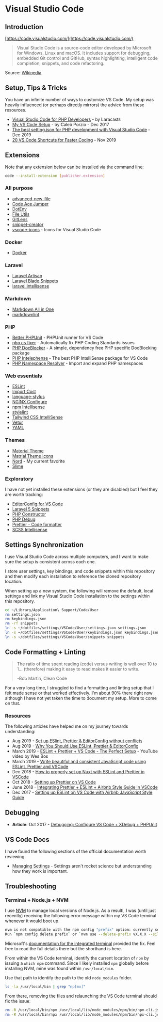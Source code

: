 # Visual Studio Code

## Introduction

[https://code.visualstudio.com/](https://code.visualstudio.com/)

> Visual Studio Code is a source-code editor developed by Microsoft for Windows, Linux and macOS. It includes support for debugging, embedded Git control and GitHub, syntax highlighting, intelligent code completion, snippets, and code refactoring.

Source: [Wikipedia](https://en.wikipedia.org/wiki/Visual_Studio_Code)

## Setup, Tips & Tricks

You have an infinite number of ways to customize VS Code. My setup was heavily influenced (or perhaps directly mirrors) the advice from these resources.

* [Visual Studio Code for PHP Developers](https://laracasts.com/series/visual-studio-code-for-php-developers) - by Laracasts
* [My VS Code Setup](https://calebporzio.com/my-vs-code-setup-2) - by Caleb Porzio - Dec 2017
* [The best setting.json for PHP development with Visual Studio Code](https://dev.to/ryanmccullagh/the-best-setting-json-for-php-development-with-visual-studio-code-4agc) - Dec 2019
* [20 VS Code Shortcuts for Faster Coding](https://medium.com/better-programming/20-vs-code-shortcuts-for-fast-coding-cheatsheet-10b0e72fd5d) - Nov 2019

## Extensions

Note that any extension below can be installed via the command line:

```bash
code --install-extension [publisher.extension]
```

### All purpose

* [advanced-new-file](https://marketplace.visualstudio.com/items?itemName=patbenatar.advanced-new-file)
* [Code Ace Jumper](https://marketplace.visualstudio.com/items?itemName=lucax88x.codeacejumper)
* [DotEnv](https://marketplace.visualstudio.com/items?itemName=mikestead.dotenv)
* [File Utils](https://marketplace.visualstudio.com/items?itemName=sleistner.vscode-fileutils)
* [GitLens](https://marketplace.visualstudio.com/items?itemName=eamodio.gitlens)
* [snippet-creator](https://marketplace.visualstudio.com/items?itemName=nikitakunevich.snippet-creator)
* [vscode-icons](https://marketplace.visualstudio.com/items?itemName=vscode-icons-team.vscode-icons) - Icons for Visual Studio Code

### Docker

* [Docker](https://marketplace.visualstudio.com/items?itemName=ms-azuretools.vscode-docker)

### Laravel

* [Laravel Artisan](https://marketplace.visualstudio.com/items?itemName=ryannaddy.laravel-artisan)
* [Laravel Blade Snippets](https://marketplace.visualstudio.com/items?itemName=onecentlin.laravel-blade)
* [laravel intellisense](https://marketplace.visualstudio.com/items?itemName=mohamedbenhida.laravel-intellisense)

### Markdown

* [Markdown All in One](https://marketplace.visualstudio.com/items?itemName=yzhang.markdown-all-in-one)
* [markdownlint](https://marketplace.visualstudio.com/items?itemName=DavidAnson.vscode-markdownlint)

### PHP

* [Better PHPUnit](https://marketplace.visualstudio.com/items?itemName=calebporzio.better-phpunit) - PHPUnit runner for VS Code
* [php cs fixer](https://marketplace.visualstudio.com/items?itemName=junstyle.php-cs-fixer) - Automatically fix PHP Coding Standards issues
* [PHP DocBlocker](https://marketplace.visualstudio.com/items?itemName=neilbrayfield.php-docblocker) - A simple, dependency free PHP specific DocBlocking package
* [PHP Intelephense](https://marketplace.visualstudio.com/items?itemName=bmewburn.vscode-intelephense-client) - The best PHP IntelliSense package for VS Code
* [PHP Namespace Resolver](https://marketplace.visualstudio.com/items?itemName=mehedidracula.php-namespace-resolver) - Import and expand PHP namespaces

### Web essentials

* [ESLint](https://marketplace.visualstudio.com/items?itemName=dbaeumer.vscode-eslint)
* [Import Cost](https://marketplace.visualstudio.com/items?itemName=wix.vscode-import-cost)
* [language-stylus](https://marketplace.visualstudio.com/items?itemName=sysoev.language-stylus)
* [NGINX Configure](https://marketplace.visualstudio.com/items?itemName=william-voyek.vscode-nginx)
* [npm Intellisense](https://marketplace.visualstudio.com/items?itemName=christian-kohler.npm-intellisense)
* [stylelint](https://marketplace.visualstudio.com/items?itemName=stylelint.vscode-stylelint)
* [Tailwind CSS IntelliSense](https://marketplace.visualstudio.com/items?itemName=bradlc.vscode-tailwindcss)
* [Vetur](https://marketplace.visualstudio.com/items?itemName=octref.vetur)
* [YAML](https://marketplace.visualstudio.com/items?itemName=redhat.vscode-yaml)

### Themes

* [Material Theme](https://marketplace.visualstudio.com/items?itemName=Equinusocio.vsc-material-theme)
* [Matrial Theme Icons](https://marketplace.visualstudio.com/items?itemName=Equinusocio.vsc-material-theme-icons)
* [Nord](https://marketplace.visualstudio.com/items?itemName=arcticicestudio.nord-visual-studio-code) - My current favorite
* [Slime](https://marketplace.visualstudio.com/items?itemName=smlombardi.slime)

### Exploratory

I have not yet installed these extensions (or they are disabled) but I feel they are worth tracking:

* [EditorConfig for VS Code](https://marketplace.visualstudio.com/itemdetails?itemName=EditorConfig.EditorConfig)
* [Laravel 5 Snippets](https://marketplace.visualstudio.com/items?itemName=onecentlin.laravel5-snippets)
* [PHP Constructor](https://marketplace.visualstudio.com/items?itemName=MehediDracula.php-constructor)
* [PHP Debug](https://marketplace.visualstudio.com/items?itemName=felixfbecker.php-debug)
* [Prettier - Code formatter](https://marketplace.visualstudio.com/items?itemName=esbenp.prettier-vscode)
* [SCSS Intellisense](https://marketplace.visualstudio.com/items?itemName=mrmlnc.vscode-scss)

## Settings Synchronization

I use Visual Studio Code across multiple computers, and I want to make sure the setup is consistent across each one.

I store user settings, key bindings, and code snippets within this repository and then modify each installation to reference the cloned repository location.

When setting up a new system, the following will remove the default, local settings and link my Visual Studio Code installation to the settings within this repository.

```bash
cd ~/Library/Application\ Support/Code/User
rm settings.json
rm keybindings.json
rm -rf snippets
ln -s ~/dotfiles/settings/VSCode/User/settings.json settings.json
ln -s ~/dotfiles/settings/VSCode/User/keybindings.json keybindings.json
ln -s ~/dotfiles/settings/VSCode/User/snippets snippets
```

## Code Formatting + Linting

> The ratio of time spent reading (code) versus writing is well over 10 to 1... (therefore) making it easy to read makes it easier to write.
> 
> -Bob Martin, Clean Code

For a very long time, I struggled to find a formatting and linting setup that I felt made sense or that worked effectively. I'm about 90% there right now although I have not yet taken the time to document my setup. More to come on that.

### Resources

The following articles have helped me on my journey towards understanding:

* Aug 2019 - [Set up ESlint, Prettier & EditorConfig without conflicts](https://blog.theodo.com/2019/08/empower-your-dev-environment-with-eslint-prettier-and-editorconfig-with-no-conflicts/)
* Aug 2019 - [Why You Should Use ESLint, Prettier & EditorConfig](https://blog.theodo.com/2019/08/why-you-should-use-eslint-prettier-and-editorconfig-together/)
* March 2019 - [ESLint + Prettier + VS Code - The Perfect Setup](https://www.youtube.com/watch?v=lHAeK8t94as) - YouTube video by Wes Bos
* March 2019 - [Write beautiful and consistent JavaScript code using ESLint, Prettier and VSCode](https://hackernoon.com/write-beautiful-and-consistent-javascript-code-using-eslint-prettier-and-vscode-760837fdef89)
* Dec 2018 - [How to properly set up Nuxt with ESLint and Prettier in VSCode](https://medium.com/@gogl.alex/how-to-properly-set-up-eslint-with-prettier-for-vue-or-nuxt-in-vscode-e42532099a9c)
* Oct 2018 - [Setting up Prettier on VS Code](https://travishorn.com/setting-up-prettier-on-vs-code-1fd5e5a43523)
* June 2018 - [Integrating Prettier + ESLint + Airbnb Style Guide in VSCode](https://blog.echobind.com/integrating-prettier-eslint-airbnb-style-guide-in-vscode-47f07b5d7d6a)
* Dec 2017 - [Setting up ESLint on VS Code with Airbnb JavaScript Style Guide](https://travishorn.com/setting-up-eslint-on-vs-code-with-airbnb-javascript-style-guide-6eb78a535ba6)

## Debugging

* **Article:** Oct 2017 - [Debugging: Configure VS Code + XDebug + PHPUnit](https://tighten.co/blog/configure-vscode-to-debug-phpunit-tests-with-xdebug)

## VS Code Docs

I have found the following sections of the official documentation worth reviewing.

* [Managing Settings](https://vscode.readthedocs.io/en/latest/getstarted/settings/) - Settings aren't rocket science but understanding how they work is important.

## Troubleshooting

### Terminal + Node.js + NVM

I use [NVM](https://github.com/creationix/nvm/) to manage local versions of Node.js. As a resultl, I was (until just recently) receiving the following error message within my VS Code terminal whenever it would boot up.

```bash
nvm is not compatible with the npm config "prefix" option: currently set to "/usr/local"
Run `npm config delete prefix` or `nvm use --delete-prefix vX.X.X --silent` to unset it
```

Microsoft's [documentation for the integrated terminal](https://github.com/Microsoft/vscode-docs/blob/master/docs/editor/integrated-terminal.md#why-is-nvm-complaining-about-a-prefix-option-when-the-integrated-terminal-is-launched) provided the fix. Feel free to read the full details there but the shorthand is here.

From within the VS Code terminal, identify the current location of `npm` by issuing a `which npm` command. Since I likely installed `npm` globally before installing NVM, mine was found within `/usr/local/bin`.

Use that path to identify the path to the old `node_modules` folder.

```bash
ls -la /usr/local/bin | grep "np[mx]"
```

From there, removing the files and relaunching the VS Code terminal should fix the issue:

```bash
rm -R /usr/local/bin/npm /usr/local/lib/node_modules/npm/bin/npm-cli.js
rm -R /usr/local/bin/npx /usr/local/lib/node_modules/npm/bin/npx-cli.js
```
